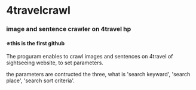 # 4travelcrawl
### image and sentence crawler on 4travel hp

#### ※this is the first github

The proguram enables to crawl images and sentences on 4travel of sightseeing website, to set parameters.

the parameters are contructed the three, what is 'search keyward', 'search place', 'search sort criteria'.







